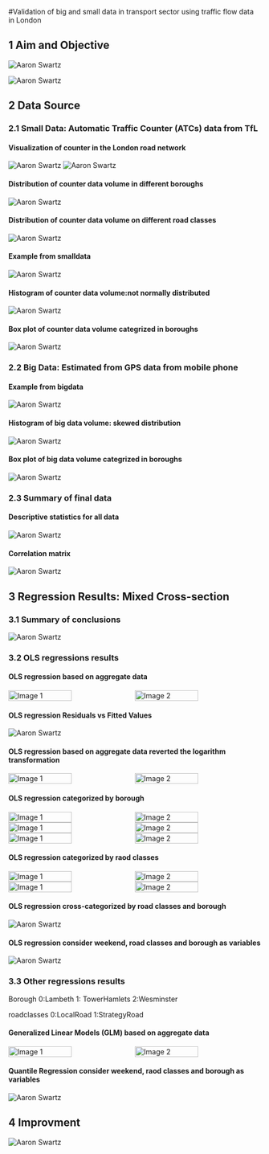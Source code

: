 #Validation of big and small data in transport sector using traffic flow data in London



## 1 Aim and Objective ##

![Aaron Swartz](https://raw.githubusercontent.com/wwCARww/DissertationProject/main/images/aim.png)

![Aaron Swartz](https://raw.githubusercontent.com/wwCARww/DissertationProject/main/images/obj.png)

## 2 Data Source ##

### 2.1 Small Data: Automatic Traffic Counter (ATCs) data from TfL

#### Visualization of counter in the London road network

![Aaron Swartz](https://raw.githubusercontent.com/wwCARww/DissertationProject/main/images/QGIS.png)
![Aaron Swartz](https://raw.githubusercontent.com/wwCARww/DissertationProject/main/images/QGIS2.png)

#### Distribution of counter data volume in different boroughs
![Aaron Swartz](https://raw.githubusercontent.com/wwCARww/DissertationProject/main/images/Counts%20of%20counters%20by%20Borough.png)

#### Distribution of counter data volume on different road classes
![Aaron Swartz](https://raw.githubusercontent.com/wwCARww/DissertationProject/main/images/Counts%20of%20counters%20by%20road_class.png)
#### Example from smalldata
![Aaron Swartz](https://raw.githubusercontent.com/wwCARww/DissertationProject/main/images/Example%20from%20smalldata.png)

#### Histogram of counter data volume:not normally distributed
![Aaron Swartz](https://raw.githubusercontent.com/wwCARww/DissertationProject/main/images/Histogram%20of%20counter.png)

#### Box plot of counter data volume categrized in boroughs
![Aaron Swartz](https://raw.githubusercontent.com/wwCARww/DissertationProject/main/images/box_s.png)

### 2.2 Big Data: Estimated from GPS data from mobile phone

#### Example from bigdata
![Aaron Swartz](https://raw.githubusercontent.com/wwCARww/DissertationProject/main/images/Example%20from%20bigdata.png)

#### Histogram of big data volume: skewed distribution
![Aaron Swartz](https://raw.githubusercontent.com/wwCARww/DissertationProject/main/images/Histogram%20of%20big.png)

#### Box plot of big data volume categrized in boroughs
![Aaron Swartz](https://raw.githubusercontent.com/wwCARww/DissertationProject/main/images/box_b.png)

### 2.3 Summary of final data
#### Descriptive statistics for all data
![Aaron Swartz](https://raw.githubusercontent.com/wwCARww/DissertationProject/main/images/descri.png)


#### Correlation matrix
![Aaron Swartz](https://raw.githubusercontent.com/wwCARww/DissertationProject/main/images/correlation.png)

## 3 Regression Results: Mixed Cross-section ## 

### 3.1 Summary of conclusions
![Aaron Swartz](https://raw.githubusercontent.com/wwCARww/DissertationProject/main/images/summ.png)


### 3.2 OLS regressions results 

#### OLS regression based on aggregate data
<div style="display: flex; justify-content: space-between;">
  <img src="https://raw.githubusercontent.com/wwCARww/DissertationProject/main/images/1.png" alt="Image 1" width="50%">
  <img src="https://raw.githubusercontent.com/wwCARww/DissertationProject/main/images/Regression%20of%20small_data%20on%20big_data.png" alt="Image 2" width="50%">
</div>

#### OLS regression Residuals vs Fitted Values
![Aaron Swartz](https://raw.githubusercontent.com/wwCARww/DissertationProject/main/images/resi.png)

#### OLS regression based on aggregate data reverted the logarithm transformation
<div style="display: flex; justify-content: space-between;">
  <img src="https://raw.githubusercontent.com/wwCARww/DissertationProject/main/images/2.png" alt="Image 1" width="50%">
  <img src="https://raw.githubusercontent.com/wwCARww/DissertationProject/main/images/Regression%20of%20log_smalldata%20on%20log_bigdata.png" alt="Image 2" width="50%">
</div>


#### OLS regression categorized by borough
<div style="display: flex; justify-content: space-between;">
  <img src="https://raw.githubusercontent.com/wwCARww/DissertationProject/main/images/hamA.png" alt="Image 1" width="50%">
  <img src="https://raw.githubusercontent.com/wwCARww/DissertationProject/main/images/hamB.png" alt="Image 2" width="50%">
</div>

<div style="display: flex; justify-content: space-between;">
  <img src="https://raw.githubusercontent.com/wwCARww/DissertationProject/main/images/lamA.png" alt="Image 1" width="50%">
  <img src="https://raw.githubusercontent.com/wwCARww/DissertationProject/main/images/lamB.png" alt="Image 2" width="50%">
</div>

<div style="display: flex; justify-content: space-between;">
  <img src="https://raw.githubusercontent.com/wwCARww/DissertationProject/main/images/wesA.png" alt="Image 1" width="50%">
  <img src="https://raw.githubusercontent.com/wwCARww/DissertationProject/main/images/wesB.png" alt="Image 2" width="50%">
</div>

#### OLS regression categorized by raod classes
<div style="display: flex; justify-content: space-between;">
  <img src="https://raw.githubusercontent.com/wwCARww/DissertationProject/main/images/straA.png" alt="Image 1" width="50%">
  <img src="https://raw.githubusercontent.com/wwCARww/DissertationProject/main/images/straB.png" alt="Image 2" width="50%">
</div>
<div style="display: flex; justify-content: space-between;">
  <img src="https://raw.githubusercontent.com/wwCARww/DissertationProject/main/images/locA.png" alt="Image 1" width="50%">
  <img src="https://raw.githubusercontent.com/wwCARww/DissertationProject/main/images/locB.png" alt="Image 2" width="50%">
</div>

#### OLS regression cross-categorized by road classes and borough

![Aaron Swartz](https://raw.githubusercontent.com/wwCARww/DissertationProject/main/images/categorized_by_RoadClass_and_Borough.png)

#### OLS regression consider weekend, road classes and borough as variables
![Aaron Swartz](https://raw.githubusercontent.com/wwCARww/DissertationProject/main/images/varA.png)
### 3.3 Other regressions results 
Borough 0:Lambeth 1: TowerHamlets 2:Wesminster 

roadclasses 0:LocalRoad 1:StrategyRoad

#### Generalized Linear Models (GLM) based on aggregate data
<div style="display: flex; justify-content: space-between;">
  <img src="https://raw.githubusercontent.com/wwCARww/DissertationProject/main/images/GLMA.png" alt="Image 1" width="50%">
  <img src="https://raw.githubusercontent.com/wwCARww/DissertationProject/main/images/GLM results.png" alt="Image 2" width="50%">
</div>

#### Quantile Regression consider weekend, raod classes and borough as variables
![Aaron Swartz](https://raw.githubusercontent.com/wwCARww/DissertationProject/main/images/quanA.png)


## 4 Improvment ##

![Aaron Swartz](https://raw.githubusercontent.com/wwCARww/DissertationProject/main/images/impro.png)


